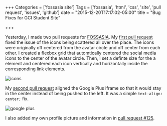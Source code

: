 +++
Categories = ['fossasia site']
Tags = ['fossasia', 'html', 'css', 'site', 'pull request', 'issues', 'github']
date = "2015-12-20T17:17:02-05:00"
title = "Bug Fixes for GCI Student Site"

+++

Yesterday, I made two pull requests for [FOSSASIA](https://codein.withgoogle.com/organizations/fossasia/). My [first pull request](https://github.com/fossasia/gci15.fossasia.org/pull/83) fixed the issue of the icons being scattered all over the place. The icons were originally off centered from the avatar circle and off center from each other. I created a flexbox grid that automtically centered the social media icons to the center of the avatar circle. Then, I set a definte size for the a element and centered each icon vertically and horizontally inside the corresponding link elements.  

![icons](http://puu.sh/m2Ri8/804ddfb4e3.jpg)

My [second pull request](https://github.com/fossasia/gci15.fossasia.org/pull/97) aligned the Google Plus iframe so that it would stay in the center instead of being pushed to the left. It was a simple `text-align: center;` fix.  

![google plus](http://puu.sh/m2R03/efa23baa1a.jpg)


I also added my own profile picture and information in [pull request #125](https://github.com/fossasia/gci15.fossasia.org/pull/125).  